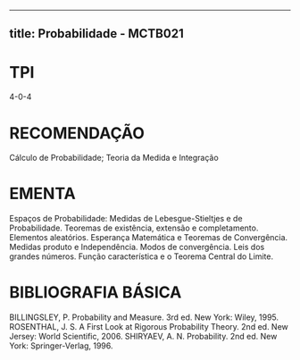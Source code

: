 
---
title: Probabilidade - MCTB021 
---

# TPI

4-0-4

# RECOMENDAÇÃO

Cálculo de Probabilidade; Teoria da Medida e Integração

# EMENTA

Espaços de Probabilidade: Medidas de Lebesgue-Stieltjes e de Probabilidade. Teoremas de existência, extensão e completamento. Elementos aleatórios. Esperança Matemática e Teoremas de Convergência. Medidas produto e Independência. Modos de convergência. Leis dos grandes números. Função característica e o Teorema Central do Limite.

# BIBLIOGRAFIA BÁSICA

BILLINGSLEY, P. Probability and Measure. 3rd ed. New York: Wiley, 1995.
ROSENTHAL, J. S. A First Look at Rigorous Probability Theory. 2nd ed. New Jersey: World Scientific, 2006.
SHIRYAEV, A. N. Probability. 2nd ed. New York: Springer-Verlag, 1996.
        